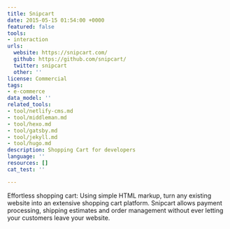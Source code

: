 ```yaml
---
title: Snipcart
date: 2015-05-15 01:54:00 +0000
featured: false
tools:
- interaction
urls:
  website: https://snipcart.com/
  github: https://github.com/snipcart/
  twitter: snipcart
  other: ''
license: Commercial
tags:
- e-commerce
data_model: ''
related_tools:
- tool/netlify-cms.md
- tool/middleman.md
- tool/hexo.md
- tool/gatsby.md
- tool/jekyll.md
- tool/hugo.md
description: Shopping Cart for developers
language: ''
resources: []
cat_test: ''

---
```

Effortless shopping cart: Using simple HTML markup, turn any existing website into an extensive shopping cart platform. Snipcart allows payment processing, shipping estimates and order management without ever letting your customers leave your website.
